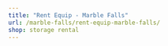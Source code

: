 ```yaml
---
title: "Rent Equip - Marble Falls"
url: /marble-falls/rent-equip-marble-falls/
shop: storage rental
---
```

